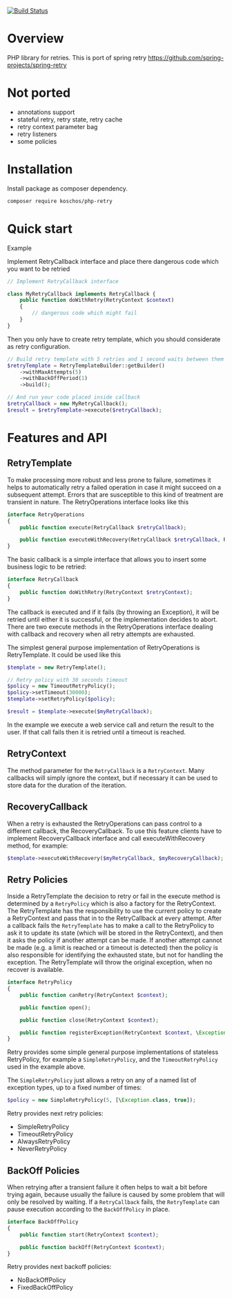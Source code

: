 [![Build Status](https://travis-ci.com/koschos/php-retry.svg?branch=master)](https://travis-ci.com/koschos/php-retry)

# Overview

PHP library for retries.
This is port of spring retry https://github.com/spring-projects/spring-retry

# Not ported

* annotations support
* stateful retry, retry state, retry cache
* retry context parameter bag
* retry listeners
* some policies

# Installation

Install package as composer dependency.

```bash
composer require koschos/php-retry
```

# Quick start

Example

Implement RetryCallback interface and place there dangerous code which you want to be retried

```php
// Implement RetryCallback interface

class MyRetryCallback implements RetryCallback {
    public function doWithRetry(RetryContext $context)
    {
        // dangerous code which might fail
    }
}
```

Then you only have to create retry template, which you should considerate as retry configuration.
```php
// Build retry template with 5 retries and 1 second waits between them
$retryTemplate = RetryTemplateBuilder::getBuilder()
    ->withMaxAttempts(5)
    ->withBackOffPeriod(1)
    ->build();

// And run your code placed inside callback
$retryCallback = new MyRetryCallback();
$result = $retryTemplate->execute($retryCallback);
```
# Features and API

## RetryTemplate

To make processing more robust and less prone to failure, sometimes it helps to automatically retry a failed operation in case it might succeed on a subsequent attempt. 
Errors that are susceptible to this kind of treatment are transient in nature. 
The RetryOperations interface looks like this

```php
interface RetryOperations
{
    public function execute(RetryCallback $retryCallback);

    public function executeWithRecovery(RetryCallback $retryCallback, RecoveryCallback $recoveryCallback);
}
```

The basic callback is a simple interface that allows you to insert some business logic to be retried:

```php
interface RetryCallback
{
    public function doWithRetry(RetryContext $retryContext);
}
```

The callback is executed and if it fails (by throwing an Exception), it will be retried until either it is successful, or the implementation decides to abort. 
There are two execute methods in the RetryOperations interface dealing with callback and recovery when all retry attempts are exhausted.

The simplest general purpose implementation of RetryOperations is RetryTemplate. It could be used like this

```php
$template = new RetryTemplate();

// Retry policy with 30 seconds timeout
$policy = new TimeoutRetryPolicy();
$policy->setTimeout(30000);
$template->setRetryPolicy($policy);

$result = $template->execute($myRetryCallback);
```

In the example we execute a web service call and return the result to the user. If that call fails then it is retried until a timeout is reached.

## RetryContext

The method parameter for the <code>RetryCallback</code> is a <code>RetryContext</code>. Many callbacks will simply ignore the context, but if necessary it can be used to store data for the duration of the iteration.

## RecoveryCallback

When a retry is exhausted the RetryOperations can pass control to a different callback, the RecoveryCallback. 
To use this feature clients have to implement RecoveryCallback interface and call executeWithRecovery method, for example:

```php
$template->executeWithRecovery($myRetryCallback, $myRecoveryCallback);
```

## Retry Policies

Inside a RetryTemplate the decision to retry or fail in the execute method is determined by a <code>RetryPolicy</code> which is also a factory for the RetryContext. 
The RetryTemplate has the responsibility to use the current policy to create a RetryContext and pass that in to the RetryCallback at every attempt. 
After a callback fails the <code>RetryTemplate</code> has to make a call to the RetryPolicy to ask it to update its state (which will be stored in the RetryContext), and then it asks the policy if another attempt can be made. 
If another attempt cannot be made (e.g. a limit is reached or a timeout is detected) then the policy is also responsible for identifying the exhausted state, but not for handling the exception. 
The RetryTemplate will throw the original exception, when no recover is available.

```php
interface RetryPolicy
{
    public function canRetry(RetryContext $context);

    public function open();

    public function close(RetryContext $context);

    public function registerException(RetryContext $context, \Exception $exception);
}
```

Retry provides some simple general purpose implementations of stateless RetryPolicy, for example a <code>SimpleRetryPolicy</code>, and the <code>TimeoutRetryPolicy</code> used in the example above.

The <code>SimpleRetryPolicy</code> just allows a retry on any of a named list of exception types, up to a fixed number of times:

```php
$policy = new SimpleRetryPolicy(5, [\Exception.class, true]);
```

Retry provides next retry policies:
* SimpleRetryPolicy
* TimeoutRetryPolicy
* AlwaysRetryPolicy
* NeverRetryPolicy

## BackOff Policies

When retrying after a transient failure it often helps to wait a bit before trying again, because usually the failure is caused by some problem that will only be resolved by waiting. 
If a <code>RetryCallback</code> fails, the <code>RetryTemplate</code> can pause execution according to the <code>BackOffPolicy</code> in place.

```php
interface BackOffPolicy
{
    public function start(RetryContext $context);

    public function backOff(RetryContext $context);
}
```

Retry provides next backoff policies:
* NoBackOffPolicy
* FixedBackOffPolicy